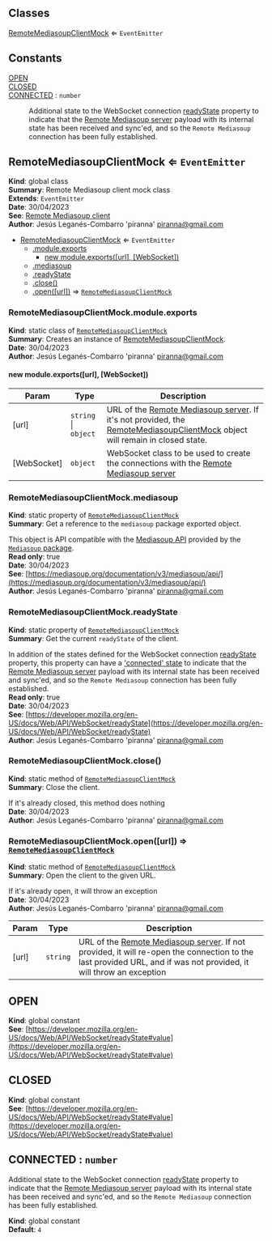 ## Classes

<dl>
<dt><a href="#RemoteMediasoupClientMock">RemoteMediasoupClientMock</a> ⇐ <code>EventEmitter</code></dt>
<dd></dd>
</dl>

## Constants

<dl>
<dt><a href="#OPEN">OPEN</a></dt>
<dd></dd>
<dt><a href="#CLOSED">CLOSED</a></dt>
<dd></dd>
<dt><a href="#CONNECTED">CONNECTED</a> : <code>number</code></dt>
<dd><p>Additional state to the WebSocket connection
<a href="https://developer.mozilla.org/en-US/docs/Web/API/WebSocket/readyState#value">readyState</a>
property to indicate that the
<a href="https://mafalda.io/Remote-Mediasoup-server/">Remote Mediasoup server</a>
payload with its internal state has been received and sync&#39;ed, and so the
<code>Remote Mediasoup</code> connection has been fully established.</p>
</dd>
</dl>

<a name="RemoteMediasoupClientMock"></a>

## RemoteMediasoupClientMock ⇐ <code>EventEmitter</code>
**Kind**: global class  
**Summary**: Remote Mediasoup client mock class  
**Extends**: <code>EventEmitter</code>  
**Date**: 30/04/2023  
**See**: [Remote Mediasoup client](https://mafalda.io/Remote-Mediasoup-client/API#RemoteMediasoupClient)  
**Author**: Jesús Leganés-Combarro 'piranna' <piranna@gmail.com>  

* [RemoteMediasoupClientMock](#RemoteMediasoupClientMock) ⇐ <code>EventEmitter</code>
    * [.module.exports](#RemoteMediasoupClientMock.module.exports)
        * [new module.exports([url], [WebSocket])](#new_RemoteMediasoupClientMock.module.exports_new)
    * [.mediasoup](#RemoteMediasoupClientMock.mediasoup)
    * [.readyState](#RemoteMediasoupClientMock.readyState)
    * [.close()](#RemoteMediasoupClientMock.close)
    * [.open([url])](#RemoteMediasoupClientMock.open) ⇒ [<code>RemoteMediasoupClientMock</code>](#RemoteMediasoupClientMock)

<a name="RemoteMediasoupClientMock.module.exports"></a>

### RemoteMediasoupClientMock.module.exports
**Kind**: static class of [<code>RemoteMediasoupClientMock</code>](#RemoteMediasoupClientMock)  
**Summary**: Creates an instance of [RemoteMediasoupClientMock](#RemoteMediasoupClientMock).  
**Date**: 30/04/2023  
**Author**: Jesús Leganés-Combarro 'piranna' <piranna@gmail.com>  
<a name="new_RemoteMediasoupClientMock.module.exports_new"></a>

#### new module.exports([url], [WebSocket])

| Param | Type | Description |
| --- | --- | --- |
| [url] | <code>string</code> \| <code>object</code> | URL of the [Remote Mediasoup server](https://mafalda.io/Remote-Mediasoup-server/). If it's not provided, the [RemoteMediasoupClientMock](#RemoteMediasoupClientMock) object will remain in closed state. |
| [WebSocket] | <code>object</code> | WebSocket class to be used to create the connections with the [Remote Mediasoup server](https://mafalda.io/Remote-Mediasoup-server/) |

<a name="RemoteMediasoupClientMock.mediasoup"></a>

### RemoteMediasoupClientMock.mediasoup
**Kind**: static property of [<code>RemoteMediasoupClientMock</code>](#RemoteMediasoupClientMock)  
**Summary**: Get a reference to the `mediasoup` package exported object.

This object is API compatible with the
[Mediasoup API](https://mediasoup.org/documentation/v3/mediasoup/api/)
provided by the
[`Mediasoup` package](https://www.npmjs.com/package/mediasoup).  
**Read only**: true  
**Date**: 30/04/2023  
**See**: [https://mediasoup.org/documentation/v3/mediasoup/api/](https://mediasoup.org/documentation/v3/mediasoup/api/)  
**Author**: Jesús Leganés-Combarro 'piranna' <piranna@gmail.com>  
<a name="RemoteMediasoupClientMock.readyState"></a>

### RemoteMediasoupClientMock.readyState
**Kind**: static property of [<code>RemoteMediasoupClientMock</code>](#RemoteMediasoupClientMock)  
**Summary**: Get the current `readyState` of the client.

In addition of the states defined for the WebSocket connection
[readyState](https://developer.mozilla.org/en-US/docs/Web/API/WebSocket/readyState#value)
property, this property can have a ['connected' state](#CONNECTED)
to indicate that the
[Remote Mediasoup server](https://mafalda.io/Remote-Mediasoup-server/)
payload with its internal state has been received and sync'ed, and so the
`Remote Mediasoup` connection has been fully established.  
**Read only**: true  
**Date**: 30/04/2023  
**See**: [https://developer.mozilla.org/en-US/docs/Web/API/WebSocket/readyState](https://developer.mozilla.org/en-US/docs/Web/API/WebSocket/readyState)  
**Author**: Jesús Leganés-Combarro 'piranna' <piranna@gmail.com>  
<a name="RemoteMediasoupClientMock.close"></a>

### RemoteMediasoupClientMock.close()
**Kind**: static method of [<code>RemoteMediasoupClientMock</code>](#RemoteMediasoupClientMock)  
**Summary**: Close the client.

If it's already closed, this method does nothing  
**Date**: 30/04/2023  
**Author**: Jesús Leganés-Combarro 'piranna' <piranna@gmail.com>  
<a name="RemoteMediasoupClientMock.open"></a>

### RemoteMediasoupClientMock.open([url]) ⇒ [<code>RemoteMediasoupClientMock</code>](#RemoteMediasoupClientMock)
**Kind**: static method of [<code>RemoteMediasoupClientMock</code>](#RemoteMediasoupClientMock)  
**Summary**: Open the client to the given URL.

If it's already open, it will throw an exception  
**Date**: 30/04/2023  
**Author**: Jesús Leganés-Combarro 'piranna' <piranna@gmail.com>  

| Param | Type | Description |
| --- | --- | --- |
| [url] | <code>string</code> | URL of the [Remote Mediasoup server](https://mafalda.io/Remote-Mediasoup-server/). If not provided, it will re-open the connection to the last provided URL, and if was not provided, it will throw an exception |

<a name="OPEN"></a>

## OPEN
**Kind**: global constant  
**See**: [https://developer.mozilla.org/en-US/docs/Web/API/WebSocket/readyState#value](https://developer.mozilla.org/en-US/docs/Web/API/WebSocket/readyState#value)  
<a name="CLOSED"></a>

## CLOSED
**Kind**: global constant  
**See**: [https://developer.mozilla.org/en-US/docs/Web/API/WebSocket/readyState#value](https://developer.mozilla.org/en-US/docs/Web/API/WebSocket/readyState#value)  
<a name="CONNECTED"></a>

## CONNECTED : <code>number</code>
Additional state to the WebSocket connection
[readyState](https://developer.mozilla.org/en-US/docs/Web/API/WebSocket/readyState#value)
property to indicate that the
[Remote Mediasoup server](https://mafalda.io/Remote-Mediasoup-server/)
payload with its internal state has been received and sync'ed, and so the
`Remote Mediasoup` connection has been fully established.

**Kind**: global constant  
**Default**: <code>4</code>  
